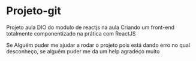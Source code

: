 # Projeto-git
Projeto aula DIO do modulo de reactjs na aula Criando um front-end totalmente componentizado na prática com ReactJS

Se Alguém puder me ajudar a rodar o projeto pois está dando erro no qual desconheço, se alguém puder me da um help agradeço muito

